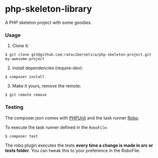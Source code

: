 # php-skeleton-library
A PHP skeleton project with some goodies.

### Usage

1. Clone it:

```
$ git clone git@github.com:ratacibernetica/php-skeleton-project.git my-awesome-project
```

2. Install dependencies (require-dev):

```
$ composer install
```

3. Make it yours, remove the remote:

```
$ git remote remove 
```

### Testing

The composer.json comes with [PHPUnit]() and the task runner [Robo](https://github.com/consolidation/Robo).

To execute the task runner defined in the `RoboFile`:
```
$ composer test
```

The robo plugin executes the tests **every time a change is made in src or tests folder**. You can tweak this to your preference in the RoboFile.
 

